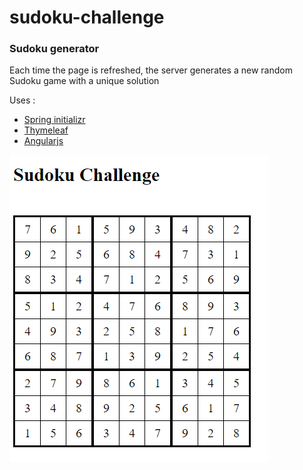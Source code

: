 # sudoku-challenge
### Sudoku generator

Each time the page is refreshed, the server generates a new random Sudoku game with a unique solution

Uses :
* [Spring initializr](http://start.spring.io/)
* [Thymeleaf](http://www.thymeleaf.org/)
* [Angularjs](https://angularjs.org/)


![alt tag](https://github.com/AlexPavy/sudoku-challenge/blob/master/doc/screen.PNG)
